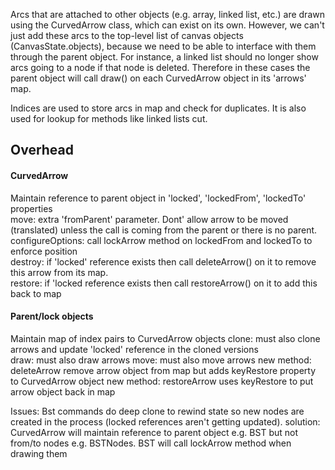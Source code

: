Arcs that are attached to other objects (e.g. array, linked list, etc.) are drawn using the CurvedArrow class, 
which can exist on its own. However, we can't just add these arcs to the top-level list of canvas objects (CanvasState.objects),
because we need to be able to interface with them through the parent object. For instance, a linked list
should no longer show arcs going to a node if that node is deleted. Therefore in these cases the parent object
will call draw() on each CurvedArrow object in its 'arrows' map. 

Indices are used to store arcs in map and check for duplicates. It is also used for lookup for methods like
linked lists cut.

## Overhead
#### CurvedArrow
Maintain reference to parent object in 'locked', 'lockedFrom', 'lockedTo' properties  
move: extra 'fromParent' parameter. Dont' allow arrow to be moved (translated) unless the call is coming from the parent
or there is no parent.    
configureOptions: call lockArrow method on lockedFrom and lockedTo to enforce position  
destroy: if 'locked' reference exists then call deleteArrow() on it to remove this arrow from its map.   
restore: if 'locked reference exists then call restoreArrow() on it to add this back to map  

#### Parent/lock objects
Maintain map of index pairs to CurvedArrow objects 
clone: must also clone arrows and update 'locked' reference in the cloned versions  
draw: must also draw arrows
move: must also move arrows
new method: deleteArrow remove arrow object from map but adds keyRestore property to CurvedArrow object
new method: restoreArrow uses keyRestore to put arrow object back in  map


Issues:
Bst commands do deep clone to rewind state so new nodes are created in the process (locked references aren't getting updated).
solution: CurvedArrow will maintain reference to parent object e.g. BST but not from/to nodes e.g. BSTNodes. BST will call
lockArrow method when drawing them
